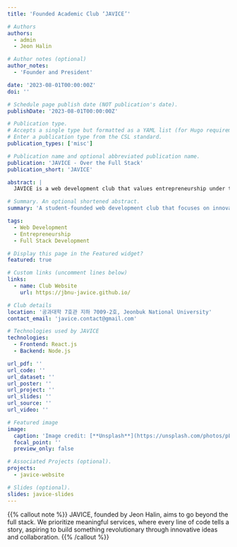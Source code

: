 ```yaml
---
title: 'Founded Academic Club ‘JAVICE’'

# Authors
authors:
  - admin
  - Jeon Halin

# Author notes (optional)
author_notes:
  - 'Founder and President'

date: '2023-08-01T00:00:00Z'
doi: ''

# Schedule page publish date (NOT publication's date).
publishDate: '2023-08-01T00:00:00Z'

# Publication type.
# Accepts a single type but formatted as a YAML list (for Hugo requirements).
# Enter a publication type from the CSL standard.
publication_types: ['misc']

# Publication name and optional abbreviated publication name.
publication: 'JAVICE - Over the Full Stack'
publication_short: 'JAVICE'

abstract: |
  JAVICE is a web development club that values entrepreneurship under the slogan "Over the Full Stack." We aim to create services that go beyond simple code, focusing on storytelling and the meaning behind each line of code. With innovative ideas and exceptional teamwork, we aspire to create something that can change the world, beyond just web development.

# Summary. An optional shortened abstract.
summary: 'A student-founded web development club that focuses on innovation and storytelling through code, with a strong emphasis on the values of entrepreneurship.'

tags:
  - Web Development
  - Entrepreneurship
  - Full Stack Development

# Display this page in the Featured widget?
featured: true

# Custom links (uncomment lines below)
links:
  - name: Club Website
    url: https://jbnu-javice.github.io/

# Club details
location: '공과대학 7호관 지하 7009-2호, Jeonbuk National University'
contact_email: 'javice.contact@gmail.com'

# Technologies used by JAVICE
technologies:
  - Frontend: React.js
  - Backend: Node.js

url_pdf: ''
url_code: ''
url_dataset: ''
url_poster: ''
url_project: ''
url_slides: ''
url_source: ''
url_video: ''

# Featured image
image:
  caption: 'Image credit: [**Unsplash**](https://unsplash.com/photos/pLCdAaMFLTE)'
  focal_point: ''
  preview_only: false

# Associated Projects (optional).
projects:
  - javice-website

# Slides (optional).
slides: javice-slides
---
```


{{% callout note %}}
JAVICE, founded by Jeon Halin, aims to go beyond the full stack. We prioritize meaningful services, where every line of code tells a story, aspiring to build something revolutionary through innovative ideas and collaboration.
{{% /callout %}}
